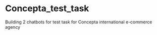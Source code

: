 # Concepta_test_task
Building 2 chatbots for test task for Concepta international e-commerce agency
